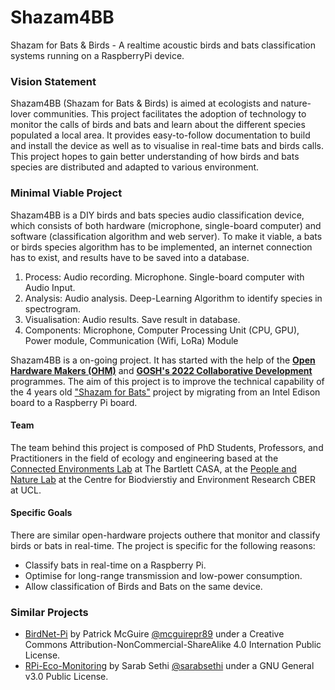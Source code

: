 # Shazam4BB

Shazam for Bats &amp; Birds - A realtime acoustic birds and bats classification systems running on a RaspberryPi device.  

### Vision Statement
Shazam4BB (Shazam for Bats & Birds) is aimed at ecologists and nature-lover communities. This project facilitates the adoption of technology to monitor the calls of birds and bats and learn about the different species populated a local area. It provides easy-to-follow documentation to build and install the device as well as to visualise in real-time bats and birds calls. This project hopes to gain better understanding of how birds and bats species are distributed and adapted to various environment.

### Minimal Viable Project
Shazam4BB is a DIY birds and bats species audio classification device, which consists of both hardware (microphone, single-board computer) and software (classification algorithm and web server). To make it viable, a bats or birds species algorithm has to be implemented, an internet connection has to exist, and results have to be saved into a database. 

1. Process: Audio recording. Microphone. Single-board computer with Audio Input.
2. Analysis: Audio analysis. Deep-Learning Algorithm to identify species in spectrogram.
3. Visualisation: Audio results. Save result in database. 
4. Components: Microphone, Computer Processing Unit (CPU, GPU), Power module, Communication (Wifi, LoRa) Module

Shazam4BB is a on-going project. It has started with the help of the [**Open Hardware Makers (OHM)**](https://curriculum.openhardware.space/) and [**GOSH's 2022 Collaborative Development**](https://forum.openhardware.science/t/apply-here-for-gosh-s-2022-collaborative-development-program-round-1/3380)  programmes. The aim of this project is to improve the technical capability of the 4 years old ["Shazam for Bats"](https://connected-environments.org/portfolio/shazamforbats/) project by migrating from an Intel Edison board to a Raspberry Pi board.  

#### Team
The team behind this project is composed of PhD Students, Professors, and Practitioners in the field of ecology and engineering based at the [Connected Environments Lab](https://connected-environments.org/) at The Bartlett CASA, at the [People and Nature Lab](https://www.ucl.ac.uk/biosciences/gee/people-and-nature-lab/) at the Centre for Biodvierstiy and Environment Research CBER at UCL. 

#### Specific Goals
There are similar open-hardware projects outhere that monitor and classify birds or bats in real-time. The project is specific for the following reasons:
- Classify bats in real-time on a Raspberry Pi. 
- Optimise for long-range transmission and low-power consumption. 
- Allow classification of Birds and Bats on the same device. 

### Similar Projects
- [BirdNet-Pi](https://github.com/mcguirepr89/BirdNET-Pi) by Patrick McGuire [@mcguirepr89](https://github.com/mcguirepr89) under a Creative Commons Attribution-NonCommercial-ShareAlike 4.0 Internation Public License.
- [RPi-Eco-Monitoring](https://github.com/sarabsethi/rpi-eco-monitoring) by Sarab Sethi [@sarabsethi](https://github.com/sarabsethi) under a GNU General v3.0 Public License. 

